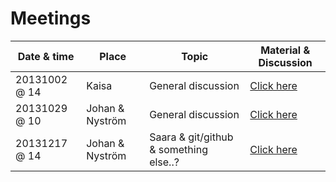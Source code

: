 # Meetings

| Date & time | Place | Topic | Material & Discussion |
| ----------- | ----- | ----- | --------------------- |
| 20131002 @ 14 | Kaisa | General discussion | [Click here](meeting1.md) |
| 20131029 @ 10 | Johan & Nyström | General discussion | [Click here](meeting2.md) |
| 20131217 @ 14 | Johan & Nyström | Saara & git/github & something else..? | [Click here](meeting3.md) |


